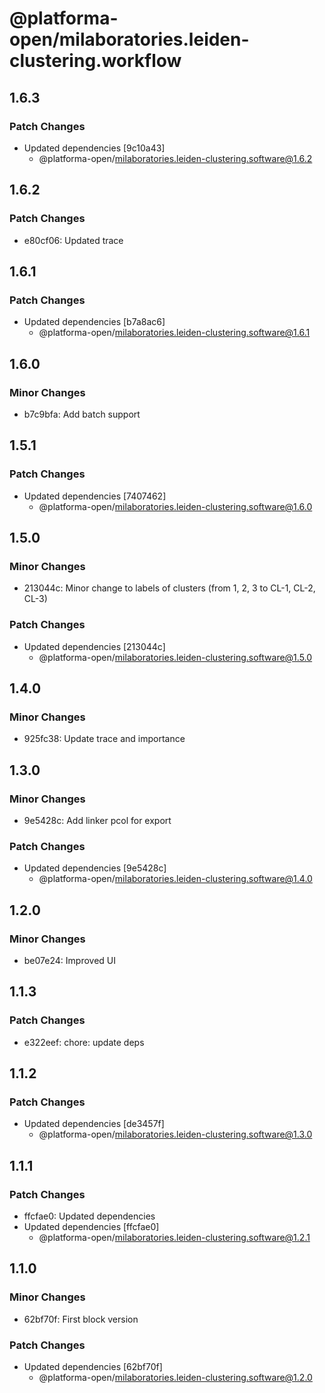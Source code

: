 # @platforma-open/milaboratories.leiden-clustering.workflow

## 1.6.3

### Patch Changes

- Updated dependencies [9c10a43]
  - @platforma-open/milaboratories.leiden-clustering.software@1.6.2

## 1.6.2

### Patch Changes

- e80cf06: Updated trace

## 1.6.1

### Patch Changes

- Updated dependencies [b7a8ac6]
  - @platforma-open/milaboratories.leiden-clustering.software@1.6.1

## 1.6.0

### Minor Changes

- b7c9bfa: Add batch support

## 1.5.1

### Patch Changes

- Updated dependencies [7407462]
  - @platforma-open/milaboratories.leiden-clustering.software@1.6.0

## 1.5.0

### Minor Changes

- 213044c: Minor change to labels of clusters (from 1, 2, 3 to CL-1, CL-2, CL-3)

### Patch Changes

- Updated dependencies [213044c]
  - @platforma-open/milaboratories.leiden-clustering.software@1.5.0

## 1.4.0

### Minor Changes

- 925fc38: Update trace and importance

## 1.3.0

### Minor Changes

- 9e5428c: Add linker pcol for export

### Patch Changes

- Updated dependencies [9e5428c]
  - @platforma-open/milaboratories.leiden-clustering.software@1.4.0

## 1.2.0

### Minor Changes

- be07e24: Improved UI

## 1.1.3

### Patch Changes

- e322eef: chore: update deps

## 1.1.2

### Patch Changes

- Updated dependencies [de3457f]
  - @platforma-open/milaboratories.leiden-clustering.software@1.3.0

## 1.1.1

### Patch Changes

- ffcfae0: Updated dependencies
- Updated dependencies [ffcfae0]
  - @platforma-open/milaboratories.leiden-clustering.software@1.2.1

## 1.1.0

### Minor Changes

- 62bf70f: First block version

### Patch Changes

- Updated dependencies [62bf70f]
  - @platforma-open/milaboratories.leiden-clustering.software@1.2.0
